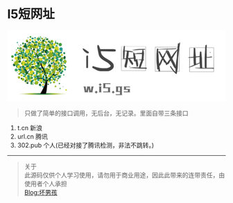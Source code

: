 # I5短网址    
![](./img/logo-index-white.png)


>只做了简单的接口调用，无后台，无记录。里面自带三条接口
1. t.cn 新浪
2. url.cn 腾讯
3. 302.pub 个人(已经对接了腾讯检测，非法不跳转。)
 

-------------------
>关于  
此源码仅供个人学习使用，请勿用于商业用途，因此此带来的连带责任，由使用者个人承担  
[Blog:坏男孩](http://huai.pub)